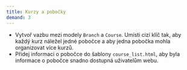 ```yaml
---
title: Kurzy a pobočky
demand: 3
---
```


- Vytvoř vazbu mezi modely `Branch` a `Course`. Umísti cizí klíč tak, aby každý kurz náležel jedné pobočce a aby jedna pobočka mohla organizovat více kurzů.
- Přidej informaci o pobočce do šablony `course_list.html`, aby byla informace o pobočce snadno dostupná uživatelům webu.
